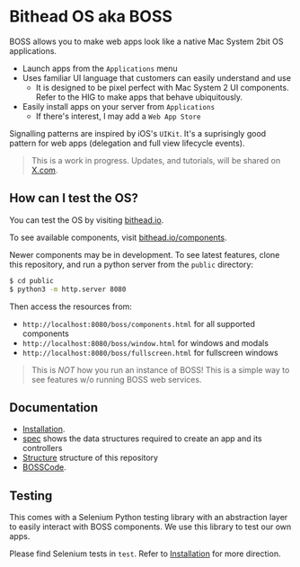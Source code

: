 # Bithead OS aka BOSS

BOSS allows you to make web apps look like a native Mac System 2bit OS applications.

- Launch apps from the `Applications` menu
- Uses familiar UI language that customers can easily understand and use
  - It is designed to be pixel perfect with Mac System 2 UI components. Refer to the HIG to make apps that behave ubiquitously.
- Easily install apps on your server from `Applications`
  - If there's interest, I may add a `Web App Store`

Signalling patterns are inspired by iOS's `UIKit`. It's a suprisingly good pattern for web apps (delegation and full view lifecycle events).

> This is a work in progress. Updates, and tutorials, will be shared on [X.com](https://x.com/bitheadrl).

## How can I test the OS?

You can test the OS by visiting [bithead.io](https://bithead.io).

To see available components, visit [bithead.io/components](https://bithead.io/boss/components.html).

Newer components may be in development. To see latest features, clone this repository, and run a python server from the `public` directory:

```bash
$ cd public
$ python3 -m http.server 8080
```

Then access the resources from:

- `http://localhost:8080/boss/components.html` for all supported components
- `http://localhost:8080/boss/window.html` for windows and modals
- `http://localhost:8080/boss/fullscreen.html` for fullscreen windows

> This is _NOT_ how you run an instance of BOSS! This is a simple way to see features w/o running BOSS web services.

## Documentation

- [Installation](/docs/install.md).
- [spec](docs/spec.md) shows the data structures required to create an app and its controllers
- [Structure](docs/structure.md) structure of this repository
- [BOSSCode](/docs/boss-code.md).

## Testing

This comes with a Selenium Python testing library with an abstraction layer to easily interact with BOSS components. We use this library to test our own apps.

Please find Selenium tests in `test`. Refer to [Installation](/docs/install.md) for more direction.
